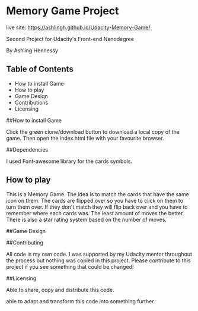 # Memory Game Project

live site: https://ashlingh.github.io/Udacity-Memory-Game/

Second Project for Udacity's Front-end Nanodegree

By Ashling Hennessy

## Table of Contents

* How to install Game
* How to play
* Game Design
* Contributions
* Licensing


##How to install Game

Click the green clone/download button to download a local copy of the game. Then open the index.html file with your favourite browser.

##Dependencies

I used Font-awesome library for the cards symbols.



## How to play

This is a Memory Game. The idea is to match the cards that have the same icon on them. The cards are flipped over so you have to click on them to turn them over. If they don't match they will flip back over and you have to remember where each cards was. The least amount of moves the better. There is also a star rating system based on the number of moves.

##Game Design

##Contributing

All code is my own code. I was supported by my Udacity mentor throughout the process but nothing was copied in this project. Please contribute to this project if you see something that could be changed!


##Licensing

Able to share, copy and distribute this code.

able to adapt and transform this code into something further.
